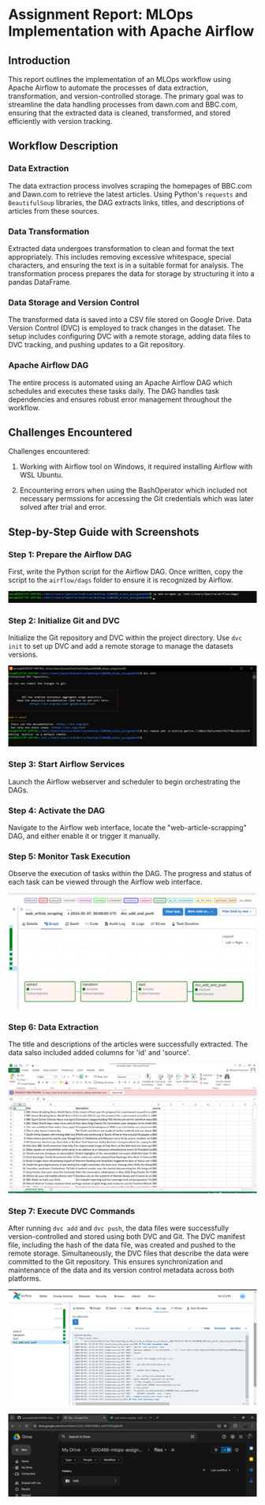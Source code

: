 # Assignment Report: MLOps Implementation with Apache Airflow

## Introduction

This report outlines the implementation of an MLOps workflow using Apache Airflow to automate the processes of data extraction, transformation, and version-controlled storage. The primary goal was to streamline the data handling processes from dawn.com and BBC.com, ensuring that the extracted data is cleaned, transformed, and stored efficiently with version tracking.

## Workflow Description

### Data Extraction

The data extraction process involves scraping the homepages of BBC.com and Dawn.com to retrieve the latest articles. Using Python's `requests` and `BeautifulSoup` libraries, the DAG extracts links, titles, and descriptions of articles from these sources.

### Data Transformation

Extracted data undergoes transformation to clean and format the text appropriately. This includes removing excessive whitespace, special characters, and ensuring the text is in a suitable format for analysis. The transformation process prepares the data for storage by structuring it into a pandas DataFrame.

### Data Storage and Version Control

The transformed data is saved into a CSV file stored on Google Drive. Data Version Control (DVC) is employed to track changes in the dataset. The setup includes configuring DVC with a remote storage, adding data files to DVC tracking, and pushing updates to a Git repository.

### Apache Airflow DAG

The entire process is automated using an Apache Airflow DAG which schedules and executes these tasks daily. The DAG handles task dependencies and ensures robust error management throughout the workflow.

## Challenges Encountered

Challenges encountered:

1. Working with Airflow tool on Windows, it required installing Airflow with WSL Ubuntu.

2. Encountering errors when using the BashOperator which included not necessary permssions for accessing the Git credentials which was later solved after trial and error.

## Step-by-Step Guide with Screenshots

### Step 1: Prepare the Airflow DAG
First, write the Python script for the Airflow DAG. Once written, copy the script to the `airflow/dags` folder to ensure it is recognized by Airflow.

![Copying DAG to Airflow directory](screenshots/copydag.png)

### Step 2: Initialize Git and DVC
Initialize the Git repository and DVC within the project directory. Use `dvc init` to set up DVC and add a remote storage to manage the datasets versions.

![Initializing DVC and adding remote storage](screenshots/dvcinitremote.png)

### Step 3: Start Airflow Services
Launch the Airflow webserver and scheduler to begin orchestrating the DAGs. 

### Step 4: Activate the DAG
Navigate to the Airflow web interface, locate the "web-article-scrapping" DAG, and either enable it or trigger it manually.

### Step 5: Monitor Task Execution
Observe the execution of tasks within the DAG. The progress and status of each task can be viewed through the Airflow web interface.

![Tasks running successfully](screenshots/graph.png)

### Step 6: Data Extraction
The title and descriptions of the articles were successfully extracted. The data salso included added columns for 'id' and 'source'.

![Extracted data preview](screenshots/dataextracted.png)

### Step 7: Execute DVC Commands
After running `dvc add` and `dvc push`, the data files were successfully version-controlled and stored using both DVC and Git. The DVC manifest file, including the hash of the data file, was created and pushed to the remote storage. Simultaneously, the DVC files that describe the data were committed to the Git repository. This ensures synchronization and maintenance of the data and its version control metadata across both platforms.

![DVC and Git push commands](screenshots/pusheddvcgit.png)

![Data pushed to remote storage](screenshots/pushedremote.png)



